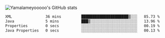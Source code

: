 ![Yamalameyooooo's GitHub stats](https://github-readme-stats.vercel.app/api?username=yamalameyooooo&theme=transparent&show_icons=true\&show=reviews,discussions_started,discussions_answered,prs_merged,prs_merged_percentage)

<!--START_SECTION:waka-->

```txt
XML               36 mins         █████████████████████▒░░░   85.73 %
Java              5 mins          ███▒░░░░░░░░░░░░░░░░░░░░░   13.96 %
Properties        0 secs          ░░░░░░░░░░░░░░░░░░░░░░░░░   00.19 %
Java Properties   0 secs          ░░░░░░░░░░░░░░░░░░░░░░░░░   00.13 %
```

<!--END_SECTION:waka-->
